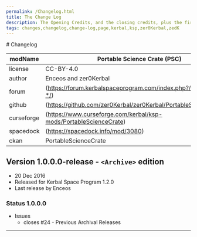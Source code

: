 ```yaml
---
permalink: /Changelog.html
title: The Change Log
description: The Opening Credits, and the closing credits, plus the first of two (or is three) end credit scenes
tags: changes,changelog,change-log,page,kerbal,ksp,zer0Kerbal,zedK
---
```


<!-- 
hdr-changelog.md v1.0.0.0
Drop Tank Wrapper (DROP) by Kerbal Hacks
created: 13 May 2022
updated:
CC BY-ND 4.0 by zer0Kerbal
--># Changelog  
  
| modName    | Portable Science Crate (PSC)                                      |
| ---------- | ----------------------------------------------------------------- |
| license    | CC-BY-4.0                                                         |
| author     | Enceos and zer0Kerbal                                             |
| forum      | (https://forum.kerbalspaceprogram.com/index.php?/topic/209350-*/) |
| github     | (https://github.com/zer0Kerbal/zer0Kerbal/PortableScienceCrate)   |
| curseforge | (https://www.curseforge.com/kerbal/ksp-mods/PortableScienceCrate) |
| spacedock  | (https://spacedock.info/mod/3080)                                 |
| ckan       | PortableScienceCrate                                              |

## Version 1.0.0.0-release - `<Archive>` edition

* 20 Dec 2016
* Released for Kerbal Space Program 1.2.0
* Last release by Enceos

### Status 1.0.0.0

* Issues
  * closes #24 - Previous Archival Releases

---
